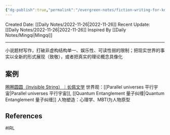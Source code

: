 ```yaml
---
{"dg-publish":true,"permalink":"/evergreen-notes/fiction-writing-for-knowledge-integration/"}
---
```



Created Date: [[Daily Notes/2022-11-26\|2022-11-26]]
Recent Update: [[Daily Notes/2022-11-26\|2022-11-26]]
Inspired By [[Daily Notes/Mingqi\|Mingqi]] 

---
小说题材写作，打破非虚构结构单一、娱乐性、可读性弱的限制；把现实世界的事实以全新的形式展现（致敬），或者把真实的理论概念具像化

## 案例
[圈圈圆圆（Invisible String）｜长佩文学](https://www.gongzicp.com/novel-284154.html)
世界观：[[Parallel universes 平行宇宙\|Parallel universes 平行宇宙]], [[Quantum Entanglement 量子纠缠\|Quantum Entanglement 量子纠缠]]
人物塑造：心理学、MBTI为人物原型


## References
#IRL 

